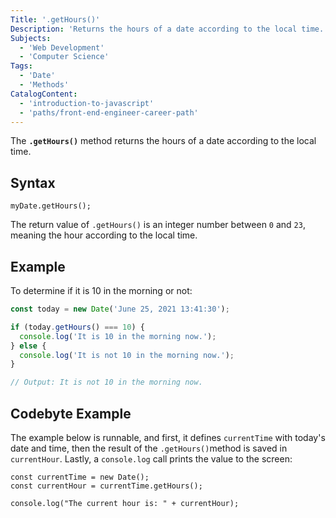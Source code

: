 ```yaml
---
Title: '.getHours()'
Description: 'Returns the hours of a date according to the local time.'
Subjects:
  - 'Web Development'
  - 'Computer Science'
Tags:
  - 'Date'
  - 'Methods'
CatalogContent:
  - 'introduction-to-javascript'
  - 'paths/front-end-engineer-career-path'
---
```


The **`.getHours()`** method returns the hours of a date according to the local time.

## Syntax

```shell
myDate.getHours();
```

The return value of `.getHours()` is an integer number between `0` and `23`, meaning the hour according to the local time.

## Example

To determine if it is 10 in the morning or not:

```js
const today = new Date('June 25, 2021 13:41:30');

if (today.getHours() === 10) {
  console.log('It is 10 in the morning now.');
} else {
  console.log('It is not 10 in the morning now.');
}

// Output: It is not 10 in the morning now.
```

## Codebyte Example

The example below is runnable, and first, it defines `currentTime` with today's date and time, then the result of the `.getHours()`method is saved in `currentHour`. Lastly, a `console.log` call prints the value to the screen:

```codebyte/javascript
const currentTime = new Date();
const currentHour = currentTime.getHours();

console.log("The current hour is: " + currentHour);
```
